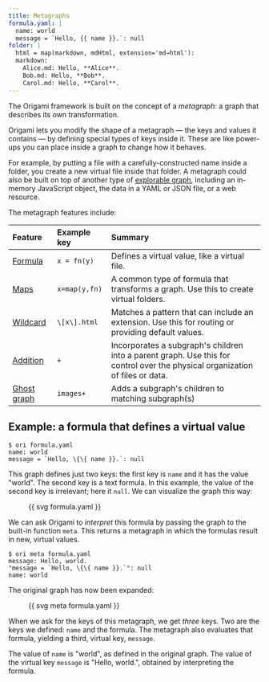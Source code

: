 ```yaml
---
title: Metagraphs
formula.yaml: |
  name: world
  message = `Hello, {{ name }}.`: null
folder: |
  html = map(markdown, mdHtml, extension='md→html'):
  markdown:
    Alice.md: Hello, **Alice**.
    Bob.md: Hello, **Bob**.
    Carol.md: Hello, **Carol**.
---
```


The Origami framework is built on the concept of a _metagraph_: a graph that describes its own transformation.

Origami lets you modify the shape of a metagraph — the keys and values it contains — by defining special types of keys inside it. These are like power-ups you can place inside a graph to change how it behaves.

For example, by putting a file with a carefully-constructed name inside a folder, you create a new virtual file inside that folder. A metagraph could also be built on top of another type of [explorable graph](/pattern/interface.html), including an in-memory JavaScript object, the data in a YAML or JSON file, or a web resource.

The metagraph features include:

| Feature                    | Example key   | Summary                                                                                                                       |
| :------------------------- | :------------ | :---------------------------------------------------------------------------------------------------------------------------- |
| [Formula](formulas.html)   | `x = fn(y)`   | Defines a virtual value, like a virtual file.                                                                                 |
| [Maps](maps.html)          | `x=map(y,fn)` | A common type of formula that transforms a graph. Use this to create virtual folders.                                         |
| [Wildcard](wildcards.html) | `\[x\].html`  | Matches a pattern that can include an extension. Use this for routing or providing default values.                            |
| [Addition](additions.html) | `+`           | Incorporates a subgraph's children into a parent graph. Use this for control over the physical organization of files or data. |
| [Ghost graph](ghosts.html) | `images+`     | Adds a subgraph's children to matching subgraph(s)                                                                            |

## Example: a formula that defines a virtual value

```console assert: true
$ ori formula.yaml
name: world
message = `Hello, \{\{ name }}.`: null
```

This graph defines just two keys: the first key is `name` and it has the value "world". The second key is a text formula. In this example, the value of the second key is irrelevant; here it `null`. We can visualize the graph this way:

<figure>
{{ svg formula.yaml }}
</figure>

We can ask Origami to _interpret_ this formula by passing the graph to the built-in function `meta`. This returns a metagraph in which the formulas result in new, virtual values.

```console assert: true
$ ori meta formula.yaml
message: Hello, world.
"message = `Hello, \{\{ name }}.`": null
name: world
```

The original graph has now been expanded:

<figure>
{{ svg meta formula.yaml }}
</figure>

When we ask for the keys of this metagraph, we get _three_ keys. Two are the keys we defined: `name` and the formula. The metagraph also evaluates that formula, yielding a third, virtual key, `message`.

The value of `name` is "world", as defined in the original graph. The value of the virtual key `message` is "Hello, world.", obtained by interpreting the formula.
